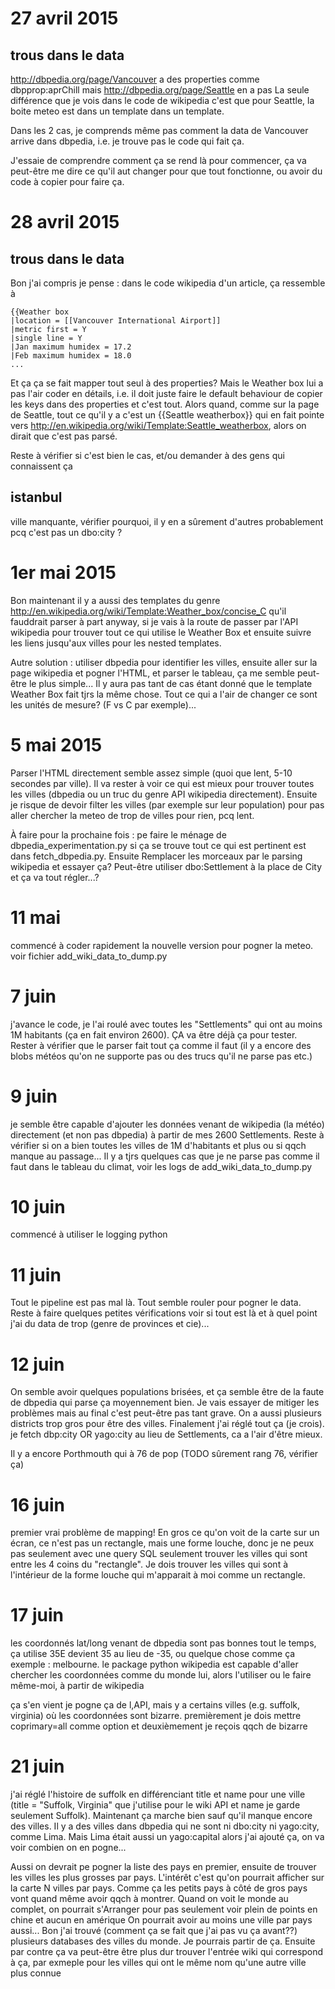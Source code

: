 27 avril 2015
==================

trous dans le data
-------------------

http://dbpedia.org/page/Vancouver  a des properties comme dbpprop:aprChill
mais http://dbpedia.org/page/Seattle en a pas
La seule différence que je vois dans le code de wikipedia c'est que pour
Seattle, la boite meteo est dans un template dans un template.

Dans les 2 cas, je comprends même pas comment la data de Vancouver arrive dans
dbpedia, i.e. je trouve pas le code qui fait ça.

J'essaie de comprendre comment ça se rend là pour commencer, ça va peut-être
me dire ce qu'il aut changer pour que tout fonctionne, ou avoir du code à copier
pour faire ça.

28 avril 2015
=============

trous dans le data
---------------------

Bon j'ai compris je pense : dans le code wikipedia d'un article, ça ressemble à

    {{Weather box
    |location = [[Vancouver International Airport]]
    |metric first = Y
    |single line = Y
    |Jan maximum humidex = 17.2
    |Feb maximum humidex = 18.0
    ...

Et ça ça se fait mapper tout seul à des properties?
Mais le Weather box lui a pas l'air coder en détails, i.e. il doit juste faire
le default behaviour de copier les keys dans des properties et c'est tout.
Alors quand, comme sur la page de Seattle, tout ce qu'il y a c'est un 
{{Seattle weatherbox}} qui en fait pointe vers
http://en.wikipedia.org/wiki/Template:Seattle_weatherbox,
alors on dirait que c'est pas parsé.

Reste à vérifier si c'est bien le cas, et/ou demander à des gens qui
connaissent ça


istanbul
--------

ville manquante, vérifier pourquoi, il y en a sûrement d'autres
probablement pcq c'est pas un dbo:city ?

1er mai 2015
=============

Bon maintenant il y a aussi des templates du genre
http://en.wikipedia.org/wiki/Template:Weather_box/concise_C
qu'il fauddrait parser à part anyway, si je vais à la route de passer par
l'API wikipedia pour trouver tout ce qui utilise le Weather Box et ensuite 
suivre les liens jusqu'aux villes pour les nested templates.

Autre solution : utiliser dbpedia pour identifier les villes, ensuite aller
sur la page wikipedia et pogner l'HTML, et parser le tableau, ça me semble
peut-être le plus simple... Il y aura pas tant de cas étant donné que le
template Weather Box fait tjrs la même chose. Tout ce qui a l'air de changer
ce sont les unités de mesure? (F vs C par exemple)...

5 mai 2015
===========
Parser l'HTML directement semble assez simple (quoi que lent, 5-10 secondes par
ville). Il va rester à voir ce qui est mieux pour trouver toutes les villes
(dbpedia ou un truc du genre API wikipedia directement). Ensuite je risque de
devoir filter les villes (par exemple sur leur population) pour pas aller chercher
la meteo de trop de villes pour rien, pcq lent. 

À faire pour la prochaine fois : pe faire le ménage de dbpedia_experimentation.py
si ça se trouve tout ce qui est pertinent est dans fetch_dbpedia.py. Ensuite
Remplacer les morceaux par le parsing wikipedia et essayer ça? Peut-être utiliser
dbo:Settlement à la place de City et ça va tout régler...?


11 mai
========
commencé à coder rapidement la nouvelle version pour pogner la meteo. voir fichier
add_wiki_data_to_dump.py


7 juin
======
j'avance le code, je l'ai roulé avec toutes les "Settlements" qui ont au moins
1M habitants (ça en fait environ 2600). ÇA va être déjà ça pour tester.
Rester à vérifier que le parser fait tout ça comme il faut (il y a encore des
blobs météos qu'on ne supporte pas ou des trucs qu'il ne parse pas etc.)


9 juin
=======
je semble être capable d'ajouter les données venant de wikipedia (la météo)
directement (et non pas dbpedia) à partir de mes 2600 Settlements. Reste à
vérifier si on a bien toutes les villes de 1M d'habitants et plus ou si qqch
manque au passage...
Il y a tjrs quelques cas que je ne parse pas comme il faut dans le tableau du
climat, voir les logs de add_wiki_data_to_dump.py

10 juin
========
commencé à utiliser le logging python

11 juin
========
Tout le pipeline est pas mal là. Tout semble rouler pour pogner le data.
Reste à faire quelques petites vérifications voir si tout est là et à quel point
j'ai du data de trop (genre de provinces et cie)...

12 juin
========
On semble avoir quelques populations brisées, et ça semble être de la faute de
dbpedia qui parse ça moyennement bien. Je vais essayer de mitiger les problèmes
mais au final c'est peut-être pas tant grave. On a aussi plusieurs districts
trop gros pour être des villes.
Finalement j'ai réglé tout ça (je crois). je fetch dbp:city OR yago:city au lieu
de Settlements, ca a l'air d'être mieux.

Il y a encore Porthmouth qui à 76 de pop (TODO sûrement rang 76, vérifier ça)

16 juin
=======
premier vrai problème de mapping! En gros ce qu'on voit de la carte sur un
écran, ce n'est pas un rectangle, mais une forme louche, donc je ne peux pas
seulement avec une query SQL seulement trouver les villes qui sont entre les 4
coins du "rectangle". Je dois trouver les villes qui sont à l'intérieur de la
forme louche qui m'apparait à moi comme un rectangle.

17 juin
=======
les coordonnés lat/long venant de dbpedia sont pas bonnes tout le temps, 
ça utilise 35E devient 35 au lieu de -35, ou quelque chose comme ça
exemple : melbourne. le package python wikipedia est capable d'aller chercher
les coordonnées comme du monde lui, alors l'utiliser ou le faire même-moi,
à partir de wikipedia

ça s'en vient je pogne ça de l,API, mais y a certains villes (e.g. suffolk,
virginia) où les coordonnées sont bizarre. premièrement je dois mettre
coprimary=all comme option et deuxièmement je reçois qqch de bizarre

21 juin
=======
j'ai réglé l'histoire de suffolk en différenciant title et name pour une ville
(title = "Suffolk, Virginia" que j'utilise pour le wiki API et name je garde
seulement Suffolk).
Maintenant ça marche bien sauf qu'il manque encore des villes. Il y a des villes
dans dbpedia qui ne sont ni dbo:city ni yago:city, comme Lima. Mais Lima était
aussi un yago:capital alors j'ai ajouté ça, on va voir combien on en pogne...

Aussi on devrait pe pogner la liste des pays en premier, ensuite de trouver les
villes les plus grosses par pays. L'intérêt c'est qu'on pourrait afficher sur
la carte N villes par pays. Comme ça les petits pays à côté de gros pays vont
quand même avoir qqch à montrer. Quand on voit le monde au complet, on pourrait
s'Arranger pour pas seulement voir plein de points en chine et aucun en amérique
On pourrait avoir au moins une ville par pays aussi...
Bon j'ai trouvé (comment ça se fait que j'ai pas vu ça avant??) plusieurs
databases des villes du monde. Je pourrais partir de ça. Ensuite par contre ça
va peut-être être plus dur trouver l'entrée wiki qui correspond à ça, par exmeple
pour les villes qui ont le même nom qu'une autre ville plus connue
